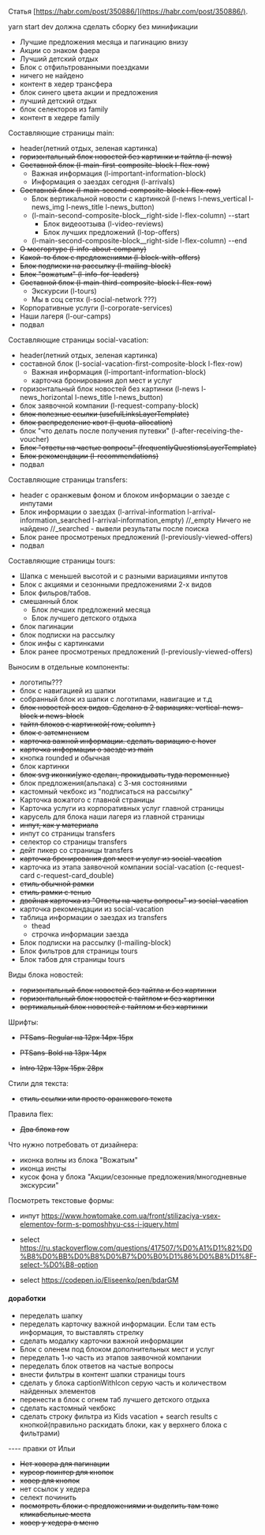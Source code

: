 Статья [https://habr.com/post/350886/](https://habr.com/post/350886/).

yarn start dev должна сделать сборку без минификации

- Лучшие предложения месяца и пагинацию внизу
- Акции со знаком фаера
- Лучший детский отдых
- Блок с отфильтрованными поездками
- ничего не найдено
- контент в хедер трансфера
- блок синего цвета акции и предложения
- лучший детский отдых
- блок селекторов из family
- контент в хедере family

Составляющие страницы main:

- header(летний отдых, зеленая картинка)
- ~~горизонтальный блок новостей без картинки и тайтла (l-news)~~
- ~~Составной блок (l-main-first-composite-block l-flex-row)~~
  - Важная информация (l-important-information-block)
  - Информация о заездах сегодня (l-arrivals)
- ~~Составной блок (l-main-second-composite-block l-flex-row)~~
  - Блок вертикальной новости с картинкой (l-news l-news_vertical l-news_img l-news_title l-news_button)
  - (l-main-second-composite-block\_\_right-side l-flex-column) --start
    - Блок видеоотзыва (l-video-reviews)
    - Блок лучших предложений (l-top-offers)
  - (l-main-second-composite-block\_\_right-side l-flex-column) --end
- ~~О мосгортуре (l-info-about-company)~~
- ~~Какой-то блок с предложениями (l-block-with-offers)~~
- ~~Блок подписки на рассылку (l-mailing-block)~~
- ~~Блок "вожатым" (l-info-for-leaders)~~
- ~~Составной блок (l-main-third-composite-block l-flex-row)~~
  - Экскурсии (l-tours)
  - Мы в соц сетях (l-social-network ???)
- Корпоративные услуги (l-corporate-services)
- Наши лагеря (l-our-camps)
- подвал

Составляющие страницы social-vacation:

- header(летний отдых, зеленая картинка)
- составной блок (l-social-vacation-first-composite-block l-flex-row)
  - Важная информация (l-important-information-block)
  - карточка бронирования доп мест и услуг
- горизонтальный блок новостей без картинки (l-news l-news_horizontal l-news_title l-news_button)
- блок заявочной компании (l-request-company-block)
- ~~блок полезные ссылки (usefulLinksLayerTemplate)~~
- ~~блок распределение квот (l-quota-allocation)~~
- блок "что делать после получения путевки" (l-after-receiving-the-voucher)
- ~~Блок "ответы на частые вопросы" (frequentlyQuestionsLayerTemplate)~~
- ~~Блок рекомендации (l-recommendations)~~
- подвал

Составляющие страницы transfers:

- header с оранжевым фоном и блоком информации о заезде с инпутами
- Блок информации о заездах (l-arrival-information l-arrival-information_searched l-arrival-information_empty) //\_empty Ничего не найдено //\_searched - вывели результаты после поиска
- Блок ранее просмотреных предложений (l-previously-viewed-offers)
- подвал

Составляющие страницы tours:

- Шапка с меньшей высотой и с разными вариациями инпутов
- Блок с акциями и сезонными предложениями 2-х видов
- Блок фильров/табов.
- смешанный блок
  - Блок лечших предложений месяца
  - Блок лучшего детского отдыха
- блок пагинации
- блок подписки на рассылку
- блок инфы с картинками
- Блок ранее просмотреных предложений (l-previously-viewed-offers)

Выносим в отдельные компоненты:

- логотипы???
- блок с навигацией из шапки
- собранный блок из шапки с логотипами, навигацие и т.д
- ~~блок новостей всех видов. Сделано в 2 вариациях: vertical-news-block и news-block~~
- ~~тайтл блоков c картинкой( row, column )~~
- ~~блок с затемнением~~
- ~~карточка важной информации. сделать вариацию с hover~~
- ~~карточка информации о заезде из main~~
- кнопка rounded и обычная
- блок картинки
- ~~блок svg иконки(уже сделан, прокидывать туда переменные)~~
- блок предложения(альпака) с 3-мя состояниями
- кастомный чекбокс из "подписаться на рассылку"
- Карточка вожатого с главной страницы
- Карточка услуги из корпоративных услуг главной страницы
- карусель для блока наши лагеря из главной страницы
- ~~инпут, как у материала~~
- инпут со страницы transfers
- селектор со страницы transfers
- дейт пикер со страницы transfers
- ~~карточка бронирования доп мест и услуг из social-vacation~~
- карточка из этапа заявочной компании social-vacation (с-request-card с-request-card_double)
- ~~стиль обычной рамки~~
- ~~стиль рамки с тенью~~
- ~~двойная карточка из "Ответы на часты вопросы" из social-vacation~~
- карточка рекомендации из social-vacation
- таблица информации о заездах из transfers
  - thead
  - строчка информации заезда
- Блок подписки на рассылку (l-mailing-block)
- Блок фильтров для страницы tours
- Блок табов для страницы tours

Виды блока новостей:

- ~~горизонтальный блок новостей без тайтла и без картинки~~
- ~~горизонтальный блок новостей с тайтлом и без картинки~~
- ~~вертикальный блок новостей с тайтлом и без картинки~~

Шрифты:

- ~~PTSans-Regular на 12px 14px 15px~~

- ~~PTSans-Bold на 13px 14px~~

- ~~Intro 12px 13px 15px 28px~~

Стили для текста:

- ~~стиль ссылки или просто оранжевого текста~~

Правила flex:

- ~~Два блока row~~

Что нужно потребовать от дизайнера:

- иконка волны из блока "Вожатым"
- иконца инсты
- кусок фона у блока "Акции/сезонные предложения/многодневные экскурсии"

Посмотреть текстовые формы:

- инпут https://www.howtomake.com.ua/front/stilizaciya-vsex-elementov-form-s-pomoshhyu-css-i-jquery.html
- select https://ru.stackoverflow.com/questions/417507/%D0%A1%D1%82%D0%B8%D0%BB%D0%B8%D0%B7%D0%B0%D1%86%D0%B8%D1%8F-select-%D0%B8-option

- select https://codepen.io/Eliseenko/pen/bdarGM

#### доработки

- переделать шапку
- переделать карточку важной информации. Если там есть информация, то выставлять стрелку
- сделать модалку карточки важной информации
- Блок с оленем под блоком дополнительных мест и услуг
- переделать 1-ю часть из этапов заявочной компании
- переделать блок ответов на частые вопросы
- внести фильтры в контент шапки страницы tours
- сделать у блока captionWithIcon серую часть и количеством найденных элементов
- перенести в блок с огнем таб лучшего детского отдыха
- сделать кастомный чекбокс
- сделать строку фильтра из Kids vacation + search results с кнопкой(правильно раскидать блоки, как у верхнего блока с фильтрами)

---- правки от Ильи

- ~~Нет ховера для пагинации~~
- ~~курсор поинтер для кнопок~~
- ~~ховер для кнопок~~
- нет ссылок у хедера
- селект починить
- ~~посмотреть блоки с предложениями и выделить там тоже кликабельные места~~
- ~~ховер у хедера в меню~~
